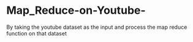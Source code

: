 # Map_Reduce-on-Youtube-
By taking the youtube dataset as the input and process the map reduce function on that dataset 
